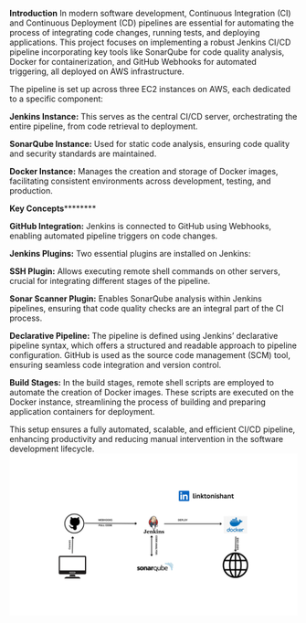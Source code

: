 **Introduction**
In modern software development, Continuous Integration (CI) and Continuous Deployment (CD) pipelines are essential for automating the process of integrating code changes, running tests, and deploying applications. This project focuses on implementing a robust Jenkins CI/CD pipeline incorporating key tools like SonarQube for code quality analysis, Docker for containerization, and GitHub Webhooks for automated triggering, all deployed on AWS infrastructure.

The pipeline is set up across three EC2 instances on AWS, each dedicated to a specific component:

**Jenkins Instance:** This serves as the central CI/CD server, orchestrating the entire pipeline, from code retrieval to deployment.

**SonarQube Instance:** Used for static code analysis, ensuring code quality and security standards are maintained.

**Docker Instance:** Manages the creation and storage of Docker images, facilitating consistent environments across development, testing, and production.

**Key Concepts**********

**GitHub Integration:** Jenkins is connected to GitHub using Webhooks, enabling automated pipeline triggers on code changes.

**Jenkins Plugins:** Two essential plugins are installed on Jenkins:

 **SSH Plugin:** Allows executing remote shell commands on other servers, crucial for integrating different stages of the pipeline.

 **Sonar Scanner Plugin:** Enables SonarQube analysis within Jenkins pipelines, ensuring that code quality checks are an integral part of the CI process.

**Declarative Pipeline:** The pipeline is defined using Jenkins’ declarative pipeline syntax, which offers a structured and readable approach to pipeline configuration. GitHub is used as the source code management (SCM) tool, ensuring seamless code integration and version control.

**Build Stages:** In the build stages, remote shell scripts are employed to automate the creation of Docker images. These scripts are executed on the Docker instance, streamlining the process of building and preparing application containers for deployment.

This setup ensures a fully automated, scalable, and efficient CI/CD pipeline, enhancing productivity and reducing manual intervention in the software development lifecycle.
![Your Image Description](https://raw.githubusercontent.com/iamnishant22/jenkins_sonarqube_implementation/main/Your%20paragraph%20text.png)

